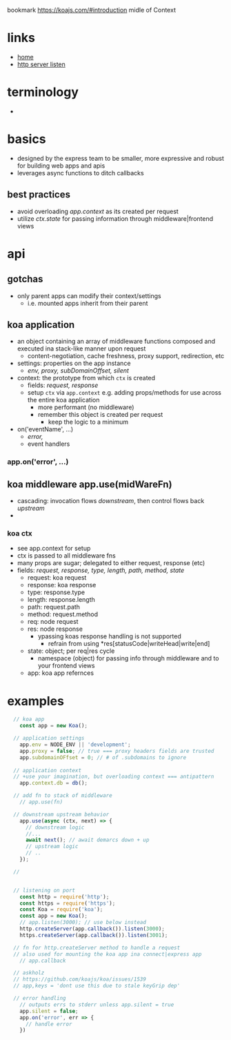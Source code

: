 bookmark
https://koajs.com/#introduction
midle of Context
# links
  - [home](https://koajs.com/)
  - [http server listen](http://nodejs.org/api/http.html#http_server_listen_port_hostname_backlog_callback)


# terminology
  - 


# basics
  - designed by the express team to be smaller, more expressive and robust for building web apps and apis
  - leverages async functions to ditch callbacks

## best practices
  - avoid overloading *app.context* as its created per request
  - utilize *ctx.state* for passing information through middleware|frontend views
# api 
## gotchas
  - only parent apps can modify their context/settings
    - i.e. mounted apps inherit from their parent
## koa application
  - an object containing an array of middleware functions composed and executed ina stack-like manner upon request
    - content-negotiation, cache freshness, proxy support, redirection, etc
  - settings: properties on the app instance 
    - *env, proxy, subDomainOffset, silent*
  - context: the prototype from which `ctx` is created
    - fields: *request, response*
    - setup `ctx` via `app.context`  e.g. adding props/methods for use across the entire koa application
      - more performant (no middleware)
      - remember this object is created per request
        - keep the logic to a minimum
  - on('eventName', ...)
    - *error,*
    - event handlers
    

### app.on('error', ...)

## koa middleware app.use(midWareFn)
  - cascading: invocation flows *downstream*, then control flows back *upstream*
  - 


### koa ctx
  - see app.context for setup
  - ctx is passed to all middleware fns
  - many props are sugar; delegated to either request, response (etc)
  - fields: *request, response, type, length, path, method, state*
    - request: koa request
    - response: koa response
    - type: response.type
    - length: response.length
    - path: request.path
    - method: request.method
    - req: node request
    - res: node response
      - ypassing koas response handling is not supported
        - refrain from using *res[statusCode|writeHead|write|end]
    - state: object; per req|res cycle
      - namespace (object) for passing info through middleware and to your frontend views
    - app: koa app refernces

# examples
```js
  // koa app
    const app = new Koa();

  // application settings
    app.env = NODE_ENV || 'development';
    app.proxy = false; // true === proxy headers fields are trusted
    app.subdomainOFfset = 0; // # of .subdomains to ignore
  
  // application context
  // +use your imagination, but overloading context === antipattern
    app.context.db = db();

  // add fn to stack of middleware
    // app.use(fn)

  // downstream upstream behavior
    app.use(async (ctx, next) => {
      // downstream logic
      //...
      await next(); // await demarcs down + up
      // upstream logic
      // ..
    });

  // 


  // listening on port
    const http = require('http');
    const https = require('https');
    const Koa = require('koa');
    const app = new Koa();
    // app.listen(3000); // use below instead
    http.createServer(app.callback()).listen(3000);
    https.createServer(app.callback()).listen(3001);

  // fn for http.createServer method to handle a request
  // also used for mounting the koa app ina connect|express app
    // app.callback

  // askholz
  // https://github.com/koajs/koa/issues/1539
  // app,keys = 'dont use this due to stale keyGrip dep'

  // error handling
    // outputs errs to stderr unless app.silent = true
    app.silent = false;
    app.on('error', err => {
      // handle error
    })

```